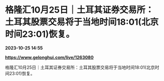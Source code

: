 # 格隆汇10月25日｜土耳其证券交易所：土耳其股票交易将于当地时间18:01(北京时间23:01)恢复。

**2023-10-25 14:55**

**https://www.gelonghui.com/live/1263080**

格隆汇10月25日｜土耳其证券交易所：土耳其股票交易将于当地时间18:01(北京时间23:01)恢复。